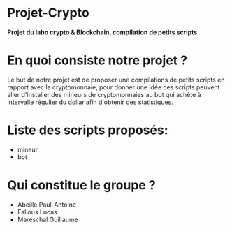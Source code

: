 # Projet-Crypto
**Projet du labo crypto & Blockchain, compilation de petits scripts**
# En quoi consiste notre projet ?
Le but de notre projet est de proposer une compilations de petits scripts en rapport avec la cryptomonnaie, pour donner une idée ces scripts peuvent aller d'installer des mineurs de cryptomonnaies au bot qui achète à intervalle régulier du dollar afin d'obtenir des statistiques.
# Liste des scripts proposés:
- mineur
- bot
# Qui constitue le groupe ?
- Abeille Paul-Antoine
- Fallous Lucas
- Mareschal Guillaume